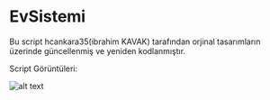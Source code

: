 # EvSistemi
Bu script hcankara35(ibrahim KAVAK) tarafından orjinal tasarımların üzerinde güncellenmiş ve yeniden kodlanmıştır.

Script Görüntüleri:

![alt text](https://raw.githubusercontent.com/ibrahimkvk94/EvSistemi/branch/path/to/img/1.jpg)
